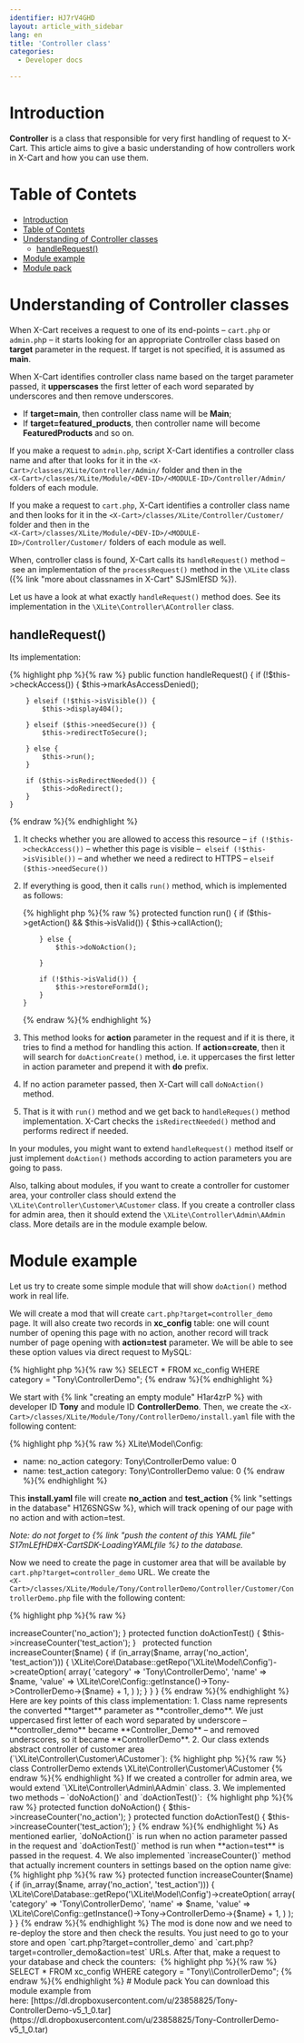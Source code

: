 ```yaml
---
identifier: HJ7rV4GHD
layout: article_with_sidebar
lang: en
title: 'Controller class'
categories:
  - Developer docs

---
```



# Introduction

**Controller** is a class that responsible for very first handling of request to X-Cart. This article aims to give a basic understanding of how controllers work in X-Cart and how you can use them.

# Table of Contets

*   [Introduction](#introduction)
*   [Table of Contets](#table-of-contets)
*   [Understanding of Controller classes](#understanding-of-controller-classes)
    *   [handleRequest()](#handlerequest())
*   [Module example](#module-example)
*   [Module pack](#module-pack)

# Understanding of Controller classes

When X-Cart receives a request to one of its end-points – `cart.php` or `admin.ph`p – it starts looking for an appropriate Controller class based on **target** parameter in the request. If target is not specified, it is assumed as **main**.

When X-Cart identifies controller class name based on the target parameter passed, it **upperscases** the first letter of each word separated by underscores and then remove underscores.

*   If **target=main**, then controller class name will be **Main**;
*   If **target=featured_products**, then controller name will become **FeaturedProducts** and so on.

If you make a request to `admin.php`, script X-Cart identifies a controller class name and after that looks for it in the `<X-Cart>/classes/XLite/Controller/Admin/` folder and then in the  
`<X-Cart>/classes/XLite/Module/<DEV-ID>/<MODULE-ID>/Controller/Admin/` folders of each module.

If you make a request to `cart.php`, X-Cart identifies a controller class name and then looks for it in the `<X-Cart>/classes/XLite/Controller/Customer/` folder and then in the  
`<X-Cart>/classes/XLite/Module/<DEV-ID>/<MODULE-ID>/Controller/Customer/` folders of each module as well.

When, controller class is found, X-Cart calls its `handleRequest()` method – see an implementation of the `processRequest()` method in the `\XLite` class ({% link "more about classnames in X-Cart" SJSmIEfSD %}).

Let us have a look at what exactly `handleRequest()` method does. See its implementation in the `\XLite\Controller\AController` class.

## handleRequest()

Its implementation: 

{% highlight php %}{% raw %}
    public function handleRequest()
    {
        if (!$this->checkAccess()) {
            $this->markAsAccessDenied();

        } elseif (!$this->isVisible()) {
            $this->display404();

        } elseif ($this->needSecure()) {
            $this->redirectToSecure();

        } else {
            $this->run();
        }

        if ($this->isRedirectNeeded()) {
            $this->doRedirect();
        }
    }
{% endraw %}{% endhighlight %}

1.  It checks whether you are allowed to access this resource – `if (!$this->checkAccess())` – whether this page is visible –  `elseif (!$this->isVisible())` – and whether we need a redirect to HTTPS – `elseif ($this->needSecure())` 
2.  If everything is good, then it calls `run()` method, which is implemented as follows: 

    {% highlight php %}{% raw %}
        protected function run()
        {
            if ($this->getAction() && $this->isValid()) {
                $this->callAction();

            } else {
                $this->doNoAction();

            }

            if (!$this->isValid()) {
                $this->restoreFormId();
            }
        }
    {% endraw %}{% endhighlight %}
3.  This method looks for **action** parameter in the request and if it is there, it tries to find a method for handling this action. If **action=create**, then it will search for `doActionCreate()` method, i.e. it uppercases the first letter in action parameter and prepend it with **do** prefix.
4.  If no action parameter passed, then X-Cart will call `doNoAction()` method.
5.  That is it with `run()` method and we get back to `handleReques()` method implementation. X-Cart checks the `isRedirectNeeded()` method and performs redirect if needed.

In your modules, you might want to extend `handleRequest()` method itself or just implement `doAction()` methods according to action parameters you are going to pass.

Also, talking about modules, if you want to create a controller for customer area, your controller class should extend the `\XLite\Controller\Customer\ACustomer` class. If you create a controller class for admin area, then it should extend the `\XLite\Controller\Admin\AAdmin` class. More details are in the module example below.

# Module example

Let us try to create some simple module that will show `doAction()` method work in real life.

We will create a mod that will create `cart.php?target=controller_demo` page. It will also create two records in **xc_config** table: one will count number of opening this page with no action, another record will track number of page opening with **action=test** parameter. We will be able to see these option values via direct request to MySQL: 

{% highlight php %}{% raw %}
SELECT * FROM xc_config WHERE category = "Tony\\ControllerDemo";
{% endraw %}{% endhighlight %}

We start with {% link "creating an empty module" H1ar4zrP %} with developer ID **Tony** and module ID **ControllerDemo**. Then, we create the `<X-Cart>/classes/XLite/Module/Tony/ControllerDemo/install.yaml` file with the following content: 

{% highlight php %}{% raw %}
XLite\Model\Config:
  - name: no_action
    category: Tony\ControllerDemo
    value: 0
  - name: test_action
    category: Tony\ControllerDemo
    value: 0
{% endraw %}{% endhighlight %}

This **install.yaml** file will create **no_action** and **test_action** {% link "settings in the database" H1Z6SNGSw %}, which will track opening of our page with no action and with action=test.

_Note: do not forget to {% link "push the content of this YAML file" S17mLEfHD#X-CartSDK-LoadingYAMLfile %}_ _to the database._

Now we need to create the page in customer area that will be available by `cart.php?target=controller_demo` URL. We create the  
`<X-Cart>/classes/XLite/Module/Tony/ControllerDemo/Controller/Customer/ControllerDemo.php` file with the following content: 

{% highlight php %}{% raw %}
<?php

namespace XLite\Module\Tony\ControllerDemo\Controller\Customer;

class ControllerDemo extends \XLite\Controller\Customer\ACustomer
{
    protected function doNoAction() 
    {
        $this->increaseCounter('no_action');
    }

    protected function doActionTest() 
    {
        $this->increaseCounter('test_action');
    }    

    protected function increaseCounter($name)
    {
        if (in_array($name, array('no_action', 'test_action'))) {
            \XLite\Core\Database::getRepo('\XLite\Model\Config')->createOption(
                array(
                    'category' => 'Tony\ControllerDemo',
                    'name'     => $name,
                    'value'    => \XLite\Core\Config::getInstance()->Tony->ControllerDemo->{$name} + 1,
                    )
                );
        }
    }
}
{% endraw %}{% endhighlight %}

Here are key points of this class implementation:

1.  Class name represents the converted **target** parameter as **controller_demo**. We just uppercased first letter of each word separated by underscore – **controller_demo** became **Controller_Demo** – and removed underscores, so it became **ControllerDemo**.
2.  Our class extends abstract controller of customer area (`\XLite\Controller\Customer\ACustomer`):

    {% highlight php %}{% raw %}
    class ControllerDemo extends \XLite\Controller\Customer\ACustomer
    {% endraw %}{% endhighlight %}

    If we created a controller for admin area, we would extend `\XLite\Controller\Admin\AAdmin` class.

3.  We implemented two methods – `doNoAction()` and `doActionTest()`: 

    {% highlight php %}{% raw %}
        protected function doNoAction() 
        {
            $this->increaseCounter('no_action');
        }

        protected function doActionTest() 
        {
            $this->increaseCounter('test_action');
        }  
    {% endraw %}{% endhighlight %}

    As mentioned earlier, `doNoAction()` is run when no action parameter passed in the request and `doActionTest()` method is run when **action=test** is passed in the request.

4.  We also implemented `increaseCounter()` method that actually increment counters in settings based on the option name give: 

    {% highlight php %}{% raw %}
        protected function increaseCounter($name)
        {
            if (in_array($name, array('no_action', 'test_action'))) {
                \XLite\Core\Database::getRepo('\XLite\Model\Config')->createOption(
                    array(
                        'category' => 'Tony\ControllerDemo',
                        'name'     => $name,
                        'value'    => \XLite\Core\Config::getInstance()->Tony->ControllerDemo->{$name} + 1,
                        )
                    );
            }
        }
    {% endraw %}{% endhighlight %}

The mod is done now and we need to re-deploy the store and then check the results. You just need to go to your store and open `cart.php?target=controller_demo` and  
`cart.php?target=controller_demo&action=test` URLs. After that, make a request to your database and check the counters: 

{% highlight php %}{% raw %}
SELECT * FROM xc_config WHERE category = "Tony\\ControllerDemo";
{% endraw %}{% endhighlight %}

# Module pack

You can download this module example from here: [https://dl.dropboxusercontent.com/u/23858825/Tony-ControllerDemo-v5_1_0.tar](https://dl.dropboxusercontent.com/u/23858825/Tony-ControllerDemo-v5_1_0.tar)